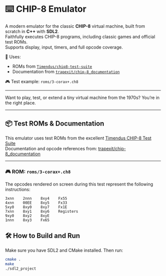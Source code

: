 
# ⌨️ CHIP-8 Emulator
A modern emulator for the classic **CHIP-8** virtual machine, built from scratch in **C++** with **SDL2**.  
Faithfully executes CHIP-8 programs, including classic games and official test ROMs.  
Supports display, input, timers, and full opcode coverage.

🧪 Uses:
- ROMs from [`Timendus/chip8-test-suite`](https://github.com/Timendus/chip8-test-suite)
- Documentation from [`trapexit/chip-8_documentation`](https://github.com/trapexit/chip-8_documentation)

🎮 Test example: `roms/3-corax+.ch8`

---

Want to play, test, or extend a tiny virtual machine from the 1970s? You’re in the right place.

---

## 📦 Test ROMs & Documentation

This emulator uses test ROMs from the excellent [Timendus CHIP-8 Test Suite](https://github.com/Timendus/chip8-test-suite)  
Documentation and opcode references from: [trapexit/chip-8_documentation](https://github.com/trapexit/chip-8_documentation)

---

### 🎮 ROM: `roms/3-corax+.ch8`

The opcodes rendered on screen during this test represent the following instructions:

```
3xnn    2nnn    8xy4    Fx55  
4xnn    00EE    8xy5    Fx33  
5xy0    8xy0    8xy7    Fx1E  
7xnn    8xy1    8xy6    Registers  
9xy0    8xy2    8xyE  
1nnn    8xy3    Fx65
```


## 🛠 How to Build and Run

Make sure you have SDL2 and CMake installed. Then run:

```bash
cmake .
make
./sdl2_project